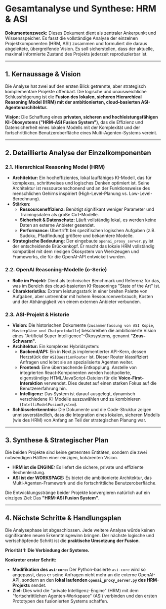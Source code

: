 # Gesamtanalyse und Synthese: HRM & ASI

**Dokumentenzweck:** Dieses Dokument dient als zentraler Ankerpunkt und Wissensspeicher. Es fasst die vollständige Analyse der einzelnen Projektkomponenten (HRM, ASI) zusammen und formuliert die daraus abgeleitete, übergreifende Vision. Es soll sicherstellen, dass der aktuelle, maximal informierte Zustand des Projekts jederzeit reproduzierbar ist.

---

## 1. Kernaussage & Vision

Die Analyse hat zwei auf den ersten Blick getrennte, aber strategisch komplementäre Projekte offenbart. Die logische und unausweichliche Schlussfolgerung ist die **Fusion des lokalen, sicheren Hierarchical Reasoning Model (HRM) mit der ambitionierten, cloud-basierten ASI-Agentenarchitektur.**

**Vision:** Die Schaffung eines **privaten, sicheren und hochleistungsfähigen KI-Ökosystems ("HRM-ASI Fusion System")**, das die Effizienz und Datensicherheit eines lokalen Modells mit der Komplexität und der fortschrittlichen Benutzeroberfläche eines Multi-Agenten-Systems vereint.

---

## 2. Detaillierte Analyse der Einzelkomponenten

### 2.1. Hierarchical Reasoning Model (HRM)

*   **Architektur:** Ein hocheffizientes, lokal lauffähiges KI-Modell, das für komplexes, schrittweises und logisches Denken optimiert ist. Seine Architektur ist ressourcenschonend und an der Funktionsweise des menschlichen Gehirns inspiriert (High-Level-Planung vs. Low-Level-Berechnung).
*   **Stärken:**
    *   **Ressourceneffizienz:** Benötigt signifikant weniger Parameter und Trainingsdaten als große CoT-Modelle.
    *   **Sicherheit & Datenschutz:** Läuft vollständig lokal, es werden keine Daten an externe Anbieter gesendet.
    *   **Performance:** Übertrifft bei spezifischen logischen Aufgaben (z.B. Sudoku, Pfadfindung) größere und bekanntere Modelle.
*   **Strategische Bedeutung:** Der eingebaute `openai_proxy_server.py` ist der entscheidende Brückenkopf. Er macht das lokale HRM vollständig kompatibel mit dem riesigen Ökosystem von Werkzeugen und Frameworks, die für die OpenAI-API entwickelt wurden.

### 2.2. OpenAI Reasoning-Modelle (o-Serie)

*   **Rolle im Projekt:** Dient als technischer Benchmark und Referenz für das, was im Bereich des cloud-basierten KI-Reasonings "State of the Art" ist.
*   **Charakteristika:** Extrem leistungsstark in einer breiten Palette von Aufgaben, aber untrennbar mit hohem Ressourcenverbrauch, Kosten und der Abhängigkeit von einem externen Anbieter verbunden.

### 2.3. ASI-Projekt & Historie

*   **Vision:** Die historischen Dokumente (`zusammenfassung von ASI Kopie`, `Masterpläne und Chatprotokolle`) beschreiben die ambitionierte Vision eines "Artificial Super Intelligence"-Ökosystems, genannt **"Zeus-Schwarm"**.
*   **Architektur:** Ein komplexes Hybridsystem:
    *   **Backend/API:** Ein in Next.js implementierter API-Kern, dessen Herzstück der `ASIQuestionRouter` ist. Dieser Router klassifiziert Anfragen und leitet sie an spezialisierte Agenten weiter.
    *   **Frontend:** Eine überraschende Entkopplung. Anstelle von integrierten React-Komponenten werden hochpolierte, eigenständige HTML/JavaScript-Dateien für die **Voice-First-Interaktion** verwendet. Dies deutet auf einen starken Fokus auf die Benutzererfahrung hin.
    *   **Intelligenz:** Das System ist darauf ausgelegt, dynamisch verschiedene KI-Modelle auszuwählen und zu kombinieren (`IntelliModelFusionSystem`).
*   **Schlüsselerkenntnis:** Die Dokumente und die Code-Struktur zeigen unmissverständlich, dass die Integration eines lokalen, sicheren Modells (wie des HRM) von Anfang an Teil der strategischen Planung war.

---

## 3. Synthese & Strategischer Plan

Die beiden Projekte sind keine getrennten Entitäten, sondern die zwei notwendigen Hälften einer einzigen, kohärenten Vision.

*   **HRM ist die ENGINE:** Es liefert die sichere, private und effiziente Rechenleistung.
*   **ASI ist der WORKSPACE:** Es bietet die ambitionierte Architektur, das Multi-Agenten-Framework und die fortschrittliche Benutzeroberfläche.

Die Entwicklungsstränge beider Projekte konvergieren natürlich auf ein einziges Ziel: Das **"HRM-ASI Fusion System"**.

---

## 4. Nächste Schritte & Handlungsplan

Die Analysephase ist abgeschlossen. Jede weitere Analyse würde keinen signifikanten neuen Erkenntnisgewinn bringen. Der nächste logische und wertschöpfende Schritt ist die **praktische Umsetzung der Fusion**.

**Priorität 1: Die Verbindung der Systeme.**

**Konkreter erster Schritt:**
*   **Modifikation des `asi-core`:** Der Python-basierte `asi-core` wird so angepasst, dass er seine Anfragen nicht mehr an die externe OpenAI-API, sondern an den **lokal laufenden `openai_proxy_server.py` des HRM-Projekts** sendet.
*   **Ziel:** Dies wird die "private Intelligenz-Engine" (HRM) mit dem "fortschrittlichen Agenten-Workspace" (ASI) verbinden und den ersten Prototypen des fusionierten Systems schaffen.
